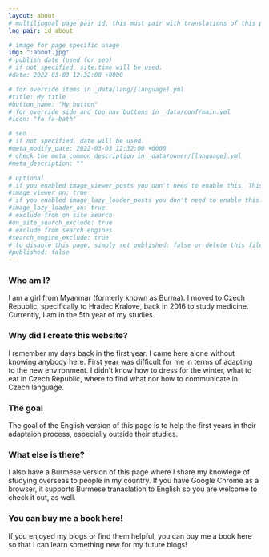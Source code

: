 ```yaml
---
layout: about
# multilingual page pair id, this must pair with translations of this page. (This name must be unique)
lng_pair: id_about

# image for page specific usage
img: ":about.jpg"
# publish date (used for seo)
# if not specified, site.time will be used.
#date: 2022-03-03 12:32:00 +0000

# for override items in _data/lang/[language].yml
#title: My title
#button_name: "My button"
# for override side_and_top_nav_buttons in _data/conf/main.yml
#icon: "fa fa-bath"

# seo
# if not specified, date will be used.
#meta_modify_date: 2022-03-03 12:32:00 +0000
# check the meta_common_description in _data/owner/[language].yml
#meta_description: ""

# optional
# if you enabled image_viewer_posts you don't need to enable this. This is only if image_viewer_posts = false
#image_viewer_on: true
# if you enabled image_lazy_loader_posts you don't need to enable this. This is only if image_lazy_loader_posts = false
#image_lazy_loader_on: true
# exclude from on site search
#on_site_search_exclude: true
# exclude from search engines
#search_engine_exclude: true
# to disable this page, simply set published: false or delete this file
#published: false
---
```


### Who am I?
I am a girl from Myanmar (formerly known as Burma). I moved to Czech Republic, specifically to Hradec Kralove, back in 2016 to study medicine. Currently, I am in the 5th year of my studies. 

### Why did I create this website?
I remember my days back in the first year. I came here alone without knowing anybody here. First year was difficult for me in terms of adapting to the new environment. I didn't know how to dress for the winter, what to eat in Czech Republic, where to find what nor how to communicate in Czech language. 

### The goal
The goal of the English version of this page is to help the first years in their adaptaion process, especially outside their studies. 

### What else is there?
I also have a Burmese version of this page where I share my knowlege of studying overseas to people in my country. If you have Google Chrome as a browser, it supports Burmese tranaslation to English so you are welcome to check it out, as well.

### You can buy me a book here!
If you enjoyed my blogs or find them helpful, you can buy me a book here so that I can learn something new for my future blogs! 
 <div style="transform: scale(0.7); transform-origin: 0% 0% 0px; margin-top:1em; margin-bottom:-1em;">
      <script type="text/javascript" src="https://cdnjs.buymeacoffee.com/1.0.0/button.prod.min.js" data-name="bmc-button" data-slug="chyuu" data-color="#40DCA5" data-emoji="📖"  data-font="Poppins" data-text="Buy me a book" data-outline-color="#000000" data-font-color="#ffffff" data-coffee-color="#FFDD00" ></script>
    </div>